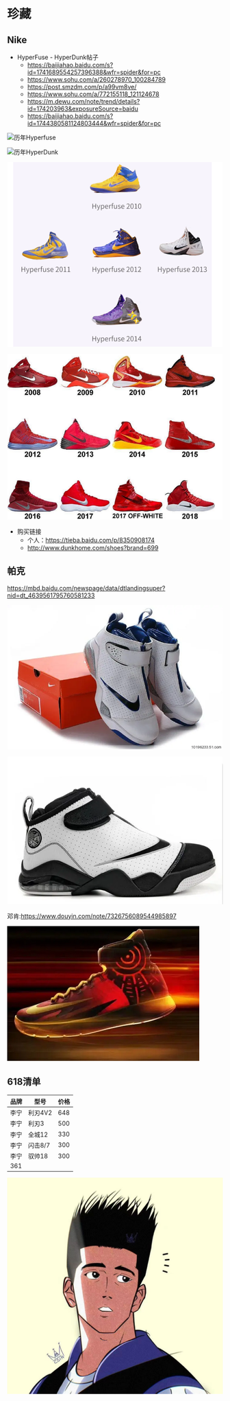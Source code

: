 # 珍藏

## Nike

- HyperFuse - HyperDunk帖子
  - https://baijiahao.baidu.com/s?id=1741689554257396388&wfr=spider&for=pc
  - https://www.sohu.com/a/260278970_100284789
  - https://post.smzdm.com/p/a99vm8ve/
  - https://www.sohu.com/a/772155118_121124678
  - https://m.dewu.com/note/trend/details?id=174203963&exposureSource=baidu
  - https://baijiahao.baidu.com/s?id=1744380581124803444&wfr=spider&for=pc

![历年Hyperfuse](../../assets/image-20240507113454770.png)

![历年HyperDunk](../../assets/image-20240507113637472.png)

![历年Hyperfuse](../../assets/04759df1fab351fc1e808917b07afbc.png)

![历年hyperdunk](../../assets/48a8a5452b2cd5f6934d5739fb80946.png)



- 购买链接
  - 个人：https://tieba.baidu.com/p/8350908174
  - http://www.dunkhome.com/shoes?brand=699

## 帕克

https://mbd.baidu.com/newspage/data/dtlandingsuper?nid=dt_4639561795760581233

![帕克](../../assets/u=3377750286,145334422&fm=253&fmt=auto&app=138&f=JPEG.webp)

![u=1863817095,2600638988&fm=253&fmt=auto&app=138&f=JPG](../../assets/u=1863817095,2600638988&fm=253&fmt=auto&app=138&f=JPG.webp)

邓肯:https://www.douyin.com/note/7326756089544985897

![80d6fd7b72f35f6b7c0ea5378dac1a6](../../assets/80d6fd7b72f35f6b7c0ea5378dac1a6.png)

## 618清单

| 品牌 | 型号    | 价格 |
| ---- | ------- | ---- |
| 李宁 | 利刃4V2 | 648  |
| 李宁 | 利刃3   | 500  |
| 李宁 | 全城12  | 330  |
| 李宁 | 闪击8/7 | 300  |
| 李宁 | 驭帅18  | 300  |
| 361  |         |      |

![shido](../../assets/shido.jpg)
